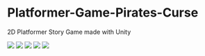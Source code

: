 # Platformer-Game-Pirates-Curse
2D Platformer Story Game made with Unity

<img src="https://github.com/victoria-lo/Platformer-Game-Pirates-Curse/blob/master/torty.gif?raw=true" />

<img src="https://static.wixstatic.com/media/fe31da_9b57c63aa44743d1805ae034fe8a0363~mv2.png/v1/fill/w_740,h_416,al_c,q_90,usm_0.66_1.00_0.01/fe31da_9b57c63aa44743d1805ae034fe8a0363~mv2.webp" />

<img src="https://media.githubusercontent.com/media/victoria-lo/Platformer-Game-Pirates-Curse/master/ScreenShot2.PNG?token=ALL5QCU4N5LFKFWA7ITTL4S7TWGX2"/>

<img src="https://static.wixstatic.com/media/fe31da_8898c84c026f444ab64df0148a6ee65b~mv2.png/v1/fill/w_740,h_417,al_c,q_90,usm_0.66_1.00_0.01/fe31da_8898c84c026f444ab64df0148a6ee65b~mv2.webp"/>

<img src="https://static.wixstatic.com/media/fe31da_341beaa461754483b97615388e02f641~mv2.png/v1/fill/w_740,h_347,al_c,q_90,usm_0.66_1.00_0.01/fe31da_341beaa461754483b97615388e02f641~mv2.webp"/>
